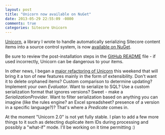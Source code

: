 ```yaml
---
layout: post
title: "Unicorn now available on NuGet"
date: 2013-05-29 22:55:09 -0800
comments: true
categories: Sitecore Unicorn
---
```

<p><a href="https://github.com/kamsar/Unicorn">Unicorn</a>, a library I wrote to handle automatically serializing Sitecore content items into a source control system, is now <a href="https://nuget.org/packages/Unicorn/">available on NuGet</a>.</p>

<p>Be sure to review the post-installation steps in the <a href="https://github.com/kamsar/Unicorn/blob/master/README.md">GitHub README</a> file - if used incorrectly, Unicorn can be dangerous to your items.</p>

<p>In other news, I began a <a href="https://github.com/kamsar/Unicorn/tree/extensibility">major refactoring of Unicorn</a> this weekend that will bring it a ton of new features mainly in the form of extensibility. Don't want it to delete orphaned items? Custom comparison to determine updating? Implement your own <i>Evaluator</i>. Want to serialize to SQL? Use a custom serialization format that ignores versions? Sweet - make a <i>SerializationProvider</i>. Want to filter serialization based on anything you can imagine (like the rules engine? an Excel spreadsheet? presence of a version in a specific language?)? That's where a <i>Predicate</i> comes in.</p>

<p>At the moment "Unicorn 2.0" is not yet fully stable. I plan to add a few more things to it such as detecting duplicate item IDs during processing and possibly a "what-if" mode. I'll be working on it time permitting :)</p>